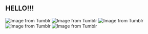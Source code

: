 ## HELLO!!!

  <img src="https://file.garden/ZXtHwdfpfjj1v1Ef/cooltext459840044661234.png" alt="Image from Tumblr">
 
 <img src="https://64.media.tumblr.com/7798ff90c9289cf3ee70e493f2e4e2c0/c1185b9c40badee8-bb/s1280x1920/ea240d92355bb9c2d84ec5b57a14b56a39f1ac33.png" alt="Image from Tumblr">

 
  <img src="https://c.tenor.com/3yCWNfifOJwAAAAC/tenor.gif" alt="Image from Tumblr">


   <img src="https://media1.tenor.com/m/3jyfhF3yb_IAAAAd/strider-dirk-strider.gif" alt="Image from Tumblr">

  
  <img src="https://64.media.tumblr.com/7798ff90c9289cf3ee70e493f2e4e2c0/c1185b9c40badee8-bb/s1280x1920/ea240d92355bb9c2d84ec5b57a14b56a39f1ac33.png" alt="Image from Tumblr">

